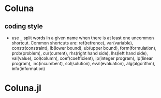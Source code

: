 # Coluna

## coding style

- use `_` split words in a given name when there is at least one uncommon shortcut. Common shortcuts are: 
ref(refrence), 
var(variable), 
constr(constraint), 
lb(lower bound), 
ub(upper bound), 
form(formulation), 
prob(problem), 
cur(current), 
rhs(right hand side), 
lhs(left hand side), 
val(value), 
col(column), 
coef(coefficient), 
ip(integer program), 
lp(linear program), 
inc(incumbent), 
sol(solution), 
eval(evaluation), 
alg(algorithm), 
info(information)

# Coluna.jl
